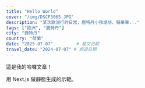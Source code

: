 ```yaml
---
title: "Hello World"
cover: "/img/DSCF3065.JPG"
description: "某次歐洲行的日常，鹿特丹小孩堤坊、騎單車..."
tags: ["歐洲", "鹿特丹"]
city: "鹿特丹"
country: "荷蘭"
date: "2025-07-07"         # 發文日期
travel_date: "2024-07-07" # 旅遊日期
---
```


這是我的哈囉文章！

用 Next.js 做靜態生成的示範。